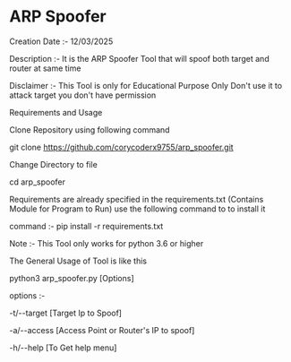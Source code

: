 # ARP Spoofer

Creation Date :- 12/03/2025

Description :- It is the ARP Spoofer Tool that will spoof both target and router at same time

Disclaimer :- This Tool is only for Educational Purpose Only Don't use it to attack target you don't have permission

Requirements and Usage

Clone Repository using following command

git clone https://github.com/corycoderx9755/arp_spoofer.git

Change Directory to file

cd arp_spoofer

Requirements are already specified in the requirements.txt (Contains Module for Program to Run) use the following command to to install it

command :- pip install -r requirements.txt

Note :- This Tool only works for python 3.6 or higher

The General Usage of Tool is like this

python3 arp_spoofer.py [Options]

options :-

-t/--target [Target Ip to Spoof]

-a/--access [Access Point or Router's IP to spoof]

-h/--help [To Get help menu]
